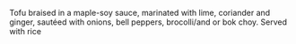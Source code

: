 Tofu braised in a maple-soy sauce, marinated with lime, coriander and ginger, sautéed with onions, bell peppers, brocolli/and or bok choy. Served with rice
